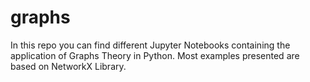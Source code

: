 # graphs
In this repo you can find different Jupyter Notebooks containing the application of Graphs Theory in Python. Most examples presented are based on NetworkX Library.
